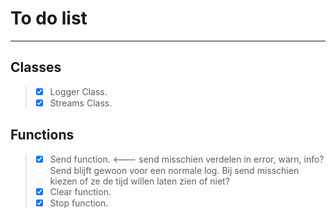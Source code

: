 # To do list
---------------------------------

## Classes
> - [x] Logger Class.
> - [x] Streams Class.

## Functions
> - [x] Send function. <--- send misschien verdelen in error, warn, info? Send blijft gewoon voor een normale log. Bij send misschien kiezen of ze de tijd willen laten zien of niet?
> - [x] Clear function.
> - [x] Stop function.